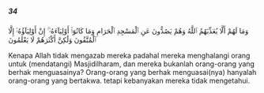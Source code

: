 ##### 34

<span class="ayah">وَمَا لَهُمْ أَلَّا يُعَذِّبَهُمُ ٱللَّهُ وَهُمْ يَصُدُّونَ عَنِ ٱلْمَسْجِدِ ٱلْحَرَامِ وَمَا كَانُوٓا۟ أَوْلِيَآءَهُۥٓ ۚ إِنْ أَوْلِيَآؤُهُۥٓ إِلَّا ٱلْمُتَّقُونَ وَلَٰكِنَّ أَكْثَرَهُمْ لَا يَعْلَمُونَ</span>

<span class="ayah_translation">Kenapa Allah tidak mengazab mereka padahal mereka menghalangi orang untuk (mendatangi) Masjidilharam, dan mereka bukanlah orang-orang yang berhak menguasainya? Orang-orang yang berhak menguasai(nya) hanyalah orang-orang yang bertakwa. tetapi kebanyakan mereka tidak mengetahui.</span>
